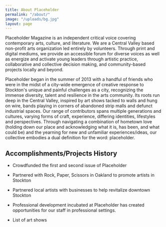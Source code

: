 ```yaml
---
title: About Placeholder
permalink: "/about/"
image: "/uploads/bg.jpg"
layout: page
---
```


Placeholder Magazine is an independent critical voice covering contemporary arts, culture, and literature. We are a Central Valley based non-profit arts organization led entirely by volunteers. Through print and digital mediums, we provide an accessible forum for diverse voices as well as energize and activate young leaders through artistic practice, collaborative and collective decision making, and community-based projects locally and beyond.

Placeholder began in the summer of 2013 with a handful of friends who were in the midst of a city-wide emergence of creative response to Stockton's unique and painful challenges as a city, recognizing the immense diversity, talent and resilience in the arts community. Its roots run deep in the Central Valley, inspired by art shows tacked to walls and hung on wire, bands playing in corners of abandoned strip malls and defunct industrial spaces. Our range of contributors spans multiple generations and cultures, varying forms of craft, experience, differing identities, lifestyles and perspectives. Through navigating a combination of hometown love (holding down our place and acknowledging what it is, has been, and what could be) and the yearning for new and unfamiliar experiences/ideas, our collective embodies a dual definition for the word: placeholder.

## **Accomplishments/Projects History**

* Crowdfunded the first and second issue of Placeholder

* Partnered with Rock, Paper, Scissors in Oakland to promote artists in Stockton

* Partnered local artists with businesses to help revitalize downtown Stockton

* Professional development incubated at Placeholder has created opportunities for our staff in professional settings.

* List of art shows